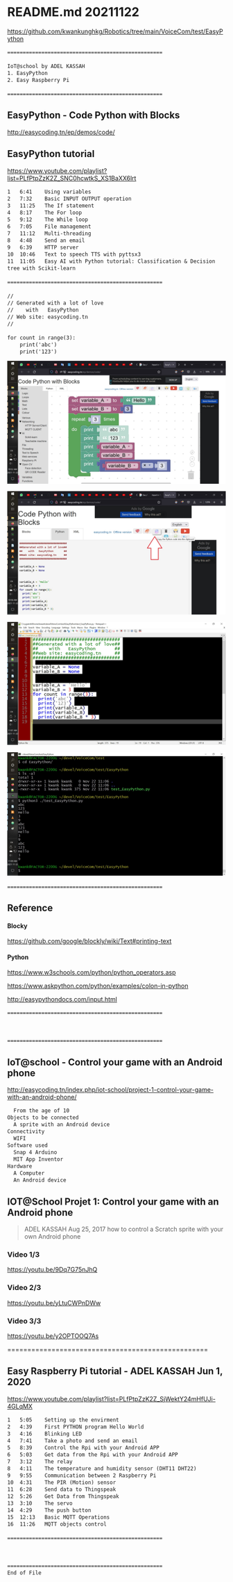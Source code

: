# README.md 20211122
https://github.com/kwankunghkg/Robotics/tree/main/VoiceCom/test/EasyPython
```
==================================================

IoT@school by ADEL KASSAH 
1. EasyPython
2. Easy Raspberry Pi

==================================================
```
## EasyPython - Code Python with Blocks 
http://easycoding.tn/ep/demos/code/

## EasyPython tutorial 
https://www.youtube.com/playlist?list=PLfPtpZzK2Z_SNC0hcwtkS_XS1BaXX6lrt
```
1	6:41	Using variables  
2	7:32	Basic INPUT OUTPUT operation  
3	11:25	The If statement  
4	8:17	The For loop 
5	9:12	The While loop 
6	7:05	File management 
7	11:12	Multi-threading 
8	4:48	Send an email 
9	6:39	HTTP server 
10	10:46	Text to speech TTS with pyttsx3 
11	11:05	Easy AI with Python tutorial: Classification & Decision tree with Scikit-learn 

==================================================

// 
// Generated with a lot of love 
//    with   EasyPython       
// Web site: easycoding.tn     
// 

for count in range(3): 
    print('abc') 
    print('123') 
```

![test_EasyPython_1](./EasyPython_demo_1_20211122.jpg "test_EasyPython 1")

![test_EasyPython_2](./EasyPython_demo_2_20211122.jpg "test_EasyPython 1")

![test_EasyPython_3](./EasyPython_demo_3_20211122.jpg "test_EasyPython 1")

![test_EasyPython_4](./EasyPython_demo_4_20211122.jpg "test_EasyPython 1")

```
==================================================
```
## Reference

#### Blocky  
https://github.com/google/blockly/wiki/Text#printing-text
  
#### Python
https://www.w3schools.com/python/python_operators.asp

https://www.askpython.com/python/examples/colon-in-python

http://easypythondocs.com/input.html

```
==================================================



==================================================
```
## IoT@school - Control your game with an Android phone
http://easycoding.tn/index.php/iot-school/project-1-control-your-game-with-an-android-phone/
```  
  From the age of 10
Objects to be connected
  A sprite with an Android device
Connectivity
  WIFI
Software used 				
  Snap 4 Arduino
  MIT App Inventor
Hardware 
  A Computer
  An Android device
```

## IOT@School Projet 1: Control your game with an Android phone
>  ADEL KASSAH Aug 25, 2017
>  how to control a Scratch sprite with your own Android phone
### Video 1/3
https://youtu.be/9Dq7G75nJhQ
### Video 2/3
https://youtu.be/yLtuCWPnDWw
### Video 3/3	
https://youtu.be/y2OPTOOQ7As


==================================================

## Easy Raspberry Pi tutorial - ADEL KASSAH Jun 1, 2020
https://www.youtube.com/playlist?list=PLfPtpZzK2Z_SjWektY24mHfUJi-4GLqMX
```
1	5:05	Setting up the envirment
2	4:39	First PYTHON program Hello World
3	4:16	Blinking LED
4	7:41	Take a photo and send an email
5	8:39	Control the Rpi with your Android APP
6	5:03	Get data from the Rpi with your Android APP
7	3:12	The relay
8	4:11	The temperature and humidity sensor (DHT11 DHT22)
9	9:55	Communication between 2 Raspberry Pi
10	4:31	The PIR (Motion) sensor
11	6:28	Send data to Thingspeak
12	5:26	Get Data from Thingspeak
13	3:10	The servo
14	4:29	The push button
15	12:13	Basic MQTT Operations
16	11:26	MQTT objects control

==================================================



==================================================
End of File
